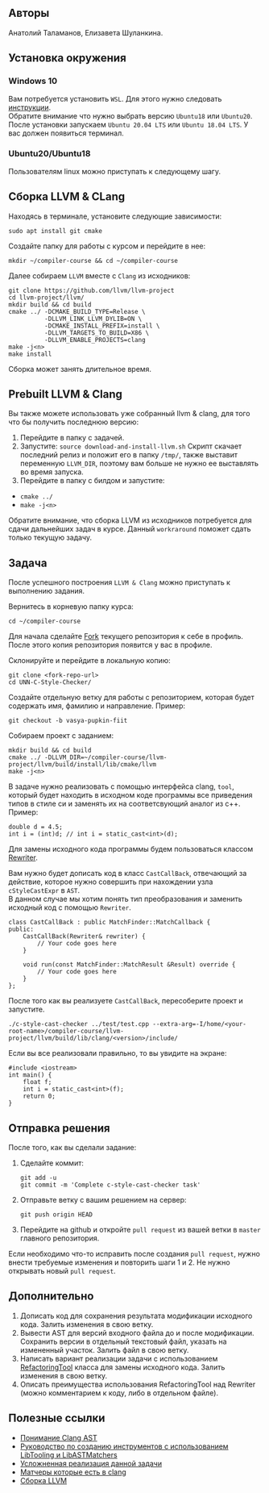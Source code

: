 ## Авторы
Анатолий Таламанов, Елизавета Шуланкина.

## Установка окружения
### Windows 10
Вам потребуется установить `WSL`. Для этого нужно следовать   [инструкции](https://docs.microsoft.com/ru-ru/windows/wsl/install-win10).      
Обратите внимание что нужно выбрать версию `Ubuntu18` или `Ubuntu20`.    
После установки запускаем `Ubuntu 20.04 LTS` или `Ubuntu 18.04 LTS`. У вас должен появиться терминал. 
### Ubuntu20/Ubuntu18
Пользователям linux можно приступать к следующему шагу.

## Сборка LLVM & CLang
Находясь в терминале, установите следующие зависимости:
```
sudo apt install git cmake 
```

Создайте папку для работы с курсом и перейдите в нее:
```
mkdir ~/compiler-course && cd ~/compiler-course
```

Далее собираем `LLVM` вместе с `Clang` из исходников:
```
git clone https://github.com/llvm/llvm-project
cd llvm-project/llvm/
mkdir build && cd build
cmake ../ -DCMAKE_BUILD_TYPE=Release \
          -DLLVM_LINK_LLVM_DYLIB=ON \
          -DCMAKE_INSTALL_PREFIX=install \
          -DLLVM_TARGETS_TO_BUILD=X86 \
          -DLLVM_ENABLE_PROJECTS=clang
make -j<n>
make install
```
Сборка может занять длительное время.

## Prebuilt LLVM & Clang
Вы также можете использовать уже собранный llvm & clang, для того что бы получить последнюю версию:
1. Перейдите в папку с задачей.
2. Запустите: `source download-and-install-llvm.sh`
Скрипт скачает последний релиз и положит его в папку `/tmp/`, также выставит переменную `LLVM_DIR`, поэтому вам больше не нужно ее выставлять во время запуска.
3. Перейдите в папку с билдом и запустите:
* `cmake ../`
* `make -j<n>`

Обратите внимание, что сборка LLVM из исходников потребуется для сдачи дальнейших задач в курсе. Данный `workraround` поможет сдать только текущую задачу.

## Задача
После успешного построения `LLVM & Clang` можно приступать к выполнению задания.

Вернитесь в корневую папку курса:
```
cd ~/compiler-course
```

Для начала сделайте [Fork](http://gearmobile.github.io/git/fork-github/) текущего репозитория к себе в профиль. После этого копия репозитория появится у вас в профиле.

Склонируйте и перейдите в локальную копию:
```
git clone <fork-repo-url>
cd UNN-C-Style-Checker/
```
Создайте отдельную ветку для работы с репозиторием, которая будет содержать имя, фамилию и направление. Пример:
```
git checkout -b vasya-pupkin-fiit
```
Собираем проект с заданием:
```
mkdir build && cd build
cmake ../ -DLLVM_DIR=~/compiler-course/llvm-project/llvm/build/install/lib/cmake/llvm
make -j<n>
```

В задаче нужно реализовать с помощью интерфейса clang, `tool`, который будет находить в исходном коде программы все приведения типов в стиле си и заменять их на соответсвующий аналог из с++.
Пример:
```
double d = 4.5;
int i = (int)d; // int i = static_cast<int>(d);
```

Для замены исходного кода программы будем пользоваться классом [Rewriter](https://clang.llvm.org/doxygen/classclang_1_1Rewriter.html).

Вам нужно будет дописать код в класс `CastCallBack`, отвечающий за действие, которое нужно совершить при нахождении узла `cStyleCastExpr` в `AST`.  
В данном случае мы хотим понять тип преобразования и заменить исходный код с помощью `Rewriter`.
```
class CastCallBack : public MatchFinder::MatchCallback {
public:
	CastCallBack(Rewriter& rewriter) {
		// Your code goes here
	}

	void run(const MatchFinder::MatchResult &Result) override {
		// Your code goes here
	}
};
```

После того как вы реализуете `CastCallBack`, пересоберите проект и запустите.   
```
./c-style-cast-checker ../test/test.cpp --extra-arg=-I/home/<your-root-name>/compiler-course/llvm-project/llvm/build/lib/clang/<version>/include/
```

Если вы все реализовали правильно, то вы увидите на экране:
```
#include <iostream>
int main() {
	float f;
	int i = static_cast<int>(f);
	return 0;
}
```

## Отправка решения
После того, как вы сделали заданиe:
1. Сделайте коммит:
    ```
    git add -u
    git commit -m 'Complete c-style-cast-checker task'
    ```
2. Отправьте ветку с вашим решением на сервер:
    ```
    git push origin HEAD
    ```
3. Перейдите на github и откройте `pull request` из вашей ветки в `master` главного репозитория.

Если необходимо что-то исправить после создания `pull request`, нужно внести требуемые изменения и повторить шаги 1 и 2.
Не нужно открывать новый `pull request`.

## Дополнительно
1. Дописать код для сохранения результата модификации исходного кода. Залить изменения в свою ветку.
2. Вывести AST для версий входного файла до и после модификации. Сохранить версии в отдельный текстовый файл, указать на измененный участок. Залить файл в свою ветку.
3. Написать вариант реализации задачи с использованием [RefactoringTool](https://clang.llvm.org/doxygen/classclang_1_1tooling_1_1RefactoringTool.html) класса для замены исходного кода. Залить изменения в свою ветку.
4. Описать преимущества использования RefactoringTool над Rewriter (можно комментарием к коду, либо в отдельном файле).

## Полезные ссылки
* [Понимание Clang AST](https://jonasdevlieghere.com/understanding-the-clang-ast/)
* [Руководство по созданию инструментов с использованием LibTooling и LibASTMatchers](https://clang.llvm.org/docs/LibASTMatchersTutorial.html)
* [Усложненная реализация данной задачи](https://github.com/llvm-mirror/clang-tools-extra/blob/master/clang-tidy/google/AvoidCStyleCastsCheck.cpp)
* [Матчеры которые есть в clang](https://clang.llvm.org/docs/LibASTMatchersReference.html)
* [Сборка LLVM](https://llvm.org/docs/CMake.html)

